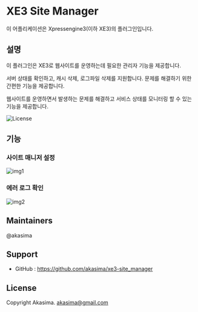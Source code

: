 # XE3 Site Manager
이 어플리케이션은 Xpressengine3(이하 XE3)의 플러그인입니다.

## 설명
이 플러그인은 XE3로 웹사이트를 운영하는데 필요한 관리자 기능을 제공합니다.

서버 상태를 확인하고, 캐시 삭제, 로그파일 삭제를 지원합니다.
문제를 해결하기 위한 간편한 기능을 제공합니다.

웹사이트를 운영하면서 발생하는 문제를 해결하고 서비스 상태를 모니터링 할 수 있는 기능을 제공합니다.

![License](http://img.shields.io/badge/license-GNU%20LGPL-brightgreen.svg)

## 기능
### 사이트 매니저 설정
![img1](https://user-images.githubusercontent.com/5836237/76166547-ae97c680-61a2-11ea-97eb-2b3e21850395.png)

### 에러 로그 확인
![img2](https://user-images.githubusercontent.com/5836237/76166550-b0618a00-61a2-11ea-9307-0bd3666461fb.png)

## Maintainers
@akasima

## Support
* GitHub : https://github.com/akasima/xe3-site_manager

## License
Copyright Akasima. <akasima@gmail.com>

